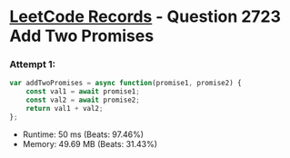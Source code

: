 # [LeetCode Records](../../README.md) - Question 2723 Add Two Promises

### Attempt 1: 
```js
var addTwoPromises = async function(promise1, promise2) {
    const val1 = await promise1;
    const val2 = await promise2;
    return val1 + val2;
};
```
- Runtime: 50 ms (Beats: 97.46%)
- Memory: 49.69 MB (Beats: 31.43%)

<br>
